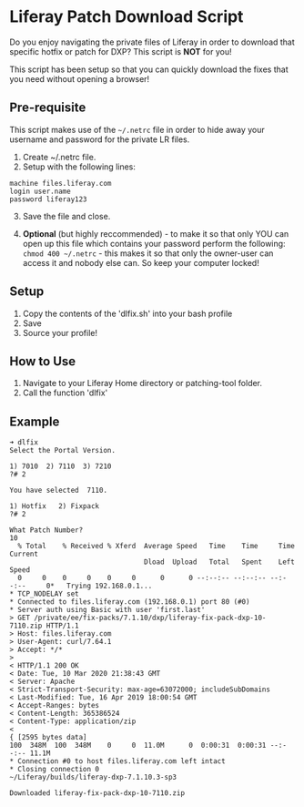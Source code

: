 # Liferay Patch Download Script
Do you enjoy navigating the private files of Liferay in order to download that specific hotfix or patch for DXP?  This script is **NOT** for you!

This script has been setup so that you can quickly download the fixes that you need without opening a browser!

## Pre-requisite
This script makes use of the `~/.netrc` file in order to hide away your username and password for the private LR files.

1. Create ~/.netrc file.
2. Setup with the following lines:

```
machine files.liferay.com
login user.name
password liferay123
```

3. Save the file and close.

4. **Optional** (but highly reccommended) - to make it so that only YOU can open up this file which contains your password perform the following: `chmod 400 ~/.netrc` - this makes it so that only the owner-user can access it and nobody else can.  So keep your computer locked!

## Setup

1. Copy the contents of the 'dlfix.sh' into your bash profile
2. Save
3. Source your profile!

## How to Use

1. Navigate to your Liferay Home directory or patching-tool folder.
2. Call the function 'dlfix'

## Example

```
➜ dlfix
Select the Portal Version.

1) 7010  2) 7110  3) 7210
?# 2

You have selected  7110.

1) Hotfix   2) Fixpack
?# 2

What Patch Number?
10
  % Total    % Received % Xferd  Average Speed   Time    Time     Time  Current
                                 Dload  Upload   Total   Spent    Left  Speed
  0     0    0     0    0     0      0      0 --:--:-- --:--:-- --:--:--     0*   Trying 192.168.0.1...
* TCP_NODELAY set
* Connected to files.liferay.com (192.168.0.1) port 80 (#0)
* Server auth using Basic with user 'first.last'
> GET /private/ee/fix-packs/7.1.10/dxp/liferay-fix-pack-dxp-10-7110.zip HTTP/1.1
> Host: files.liferay.com
> User-Agent: curl/7.64.1
> Accept: */*
>
< HTTP/1.1 200 OK
< Date: Tue, 10 Mar 2020 21:38:43 GMT
< Server: Apache
< Strict-Transport-Security: max-age=63072000; includeSubDomains
< Last-Modified: Tue, 16 Apr 2019 18:00:54 GMT
< Accept-Ranges: bytes
< Content-Length: 365386524
< Content-Type: application/zip
<
{ [2595 bytes data]
100  348M  100  348M    0     0  11.0M      0  0:00:31  0:00:31 --:--:-- 11.1M
* Connection #0 to host files.liferay.com left intact
* Closing connection 0
~/Liferay/builds/liferay-dxp-7.1.10.3-sp3

Downloaded liferay-fix-pack-dxp-10-7110.zip
```
